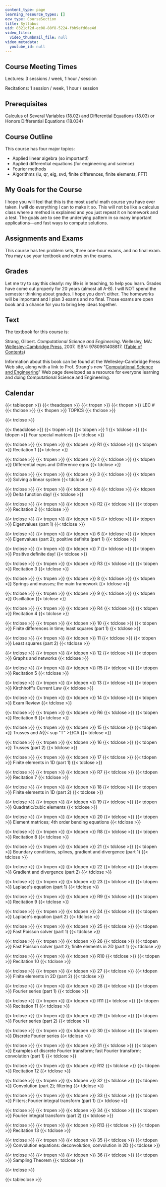 ```yaml
---
content_type: page
learning_resource_types: []
ocw_type: CourseSection
title: Syllabus
uid: 8321cf2d-ec08-88f8-5224-fbb9efd6ae4d
video_files:
  video_thumbnail_file: null
video_metadata:
  youtube_id: null
---
```


Course Meeting Times
--------------------

Lectures: 3 sessions / week, 1 hour / session

Recitations: 1 session / week, 1 hour / session

Prerequisites
-------------

Calculus of Several Variables (18.02) and Differential Equations (18.03) or Honors Differential Equations (18.034)

Course Outline
--------------

This course has four major topics:

*   Applied linear algebra (so important!)
*   Applied differential equations (for engineering and science)
*   Fourier methods
*   Algorithms (lu, qr, eig, svd, finite differences, finite elements, FFT)

My Goals for the Course
-----------------------

I hope you will feel that this is the most useful math course you have ever taken. I will do everything I can to make it so. This will not be like a calculus class where a method is explained and you just repeat it on homework and a test. The goals are to see the underlying pattern in so many important applications—and fast ways to compute solutions.

Assignments and Exams
---------------------

This course has ten problem sets, three one-hour exams, and no final exam. You may use your textbook and notes on the exams.

Grades
------

Let me try to say this clearly: my life is in teaching, to help you learn. Grades have come out properly for 20 years (almost all A-B). I will NOT spend the semester thinking about grades. I hope you don't either. The homeworks will be important and I plan 3 exams and no final. Those exams are open book and a chance for you to bring key ideas together.

Text
----

The textbook for this course is:

Strang, Gilbert. _Computational Science and Engineering_. Wellesley, MA: [Wellesley-Cambridge Press](http://www.wellesleycambridge.com/), 2007. ISBN: 9780961408817. ([Table of Contents](http://www-math.mit.edu/cse/#toc))

Information about this book can be found at the Wellesley-Cambridge Press Web site, along with a link to Prof. Strang's new "[Computational Science and Engineering](http://www-math.mit.edu/cse/)" Web page developed as a resource for everyone learning and doing Computational Science and Engineering.

Calendar
--------

{{< tableopen >}}
{{< theadopen >}}
{{< tropen >}}
{{< thopen >}}
LEC #
{{< thclose >}}
{{< thopen >}}
TOPICS
{{< thclose >}}

{{< trclose >}}

{{< theadclose >}}
{{< tropen >}}
{{< tdopen >}}
1
{{< tdclose >}}
{{< tdopen >}}
Four special matrices
{{< tdclose >}}

{{< trclose >}}
{{< tropen >}}
{{< tdopen >}}
R1
{{< tdclose >}}
{{< tdopen >}}
Recitation 1
{{< tdclose >}}

{{< trclose >}}
{{< tropen >}}
{{< tdopen >}}
2
{{< tdclose >}}
{{< tdopen >}}
Differential eqns and Difference eqns
{{< tdclose >}}

{{< trclose >}}
{{< tropen >}}
{{< tdopen >}}
3
{{< tdclose >}}
{{< tdopen >}}
Solving a linear system
{{< tdclose >}}

{{< trclose >}}
{{< tropen >}}
{{< tdopen >}}
4
{{< tdclose >}}
{{< tdopen >}}
Delta function day!
{{< tdclose >}}

{{< trclose >}}
{{< tropen >}}
{{< tdopen >}}
R2
{{< tdclose >}}
{{< tdopen >}}
Recitation 2
{{< tdclose >}}

{{< trclose >}}
{{< tropen >}}
{{< tdopen >}}
5
{{< tdclose >}}
{{< tdopen >}}
Eigenvalues (part 1)
{{< tdclose >}}

{{< trclose >}}
{{< tropen >}}
{{< tdopen >}}
6
{{< tdclose >}}
{{< tdopen >}}
Eigenvalues (part 2); positive definite (part 1)
{{< tdclose >}}

{{< trclose >}}
{{< tropen >}}
{{< tdopen >}}
7
{{< tdclose >}}
{{< tdopen >}}
Positive definite day!
{{< tdclose >}}

{{< trclose >}}
{{< tropen >}}
{{< tdopen >}}
R3
{{< tdclose >}}
{{< tdopen >}}
Recitation 3
{{< tdclose >}}

{{< trclose >}}
{{< tropen >}}
{{< tdopen >}}
8
{{< tdclose >}}
{{< tdopen >}}
Springs and masses; the main framework
{{< tdclose >}}

{{< trclose >}}
{{< tropen >}}
{{< tdopen >}}
9
{{< tdclose >}}
{{< tdopen >}}
Oscillation
{{< tdclose >}}

{{< trclose >}}
{{< tropen >}}
{{< tdopen >}}
R4
{{< tdclose >}}
{{< tdopen >}}
Recitation 4
{{< tdclose >}}

{{< trclose >}}
{{< tropen >}}
{{< tdopen >}}
10
{{< tdclose >}}
{{< tdopen >}}
Finite differences in time; least squares (part 1)
{{< tdclose >}}

{{< trclose >}}
{{< tropen >}}
{{< tdopen >}}
11
{{< tdclose >}}
{{< tdopen >}}
Least squares (part 2)
{{< tdclose >}}

{{< trclose >}}
{{< tropen >}}
{{< tdopen >}}
12
{{< tdclose >}}
{{< tdopen >}}
Graphs and networks
{{< tdclose >}}

{{< trclose >}}
{{< tropen >}}
{{< tdopen >}}
R5
{{< tdclose >}}
{{< tdopen >}}
Recitation 5
{{< tdclose >}}

{{< trclose >}}
{{< tropen >}}
{{< tdopen >}}
13
{{< tdclose >}}
{{< tdopen >}}
Kirchhoff's Current Law
{{< tdclose >}}

{{< trclose >}}
{{< tropen >}}
{{< tdopen >}}
14
{{< tdclose >}}
{{< tdopen >}}
Exam Review
{{< tdclose >}}

{{< trclose >}}
{{< tropen >}}
{{< tdopen >}}
R6
{{< tdclose >}}
{{< tdopen >}}
Recitation 6
{{< tdclose >}}

{{< trclose >}}
{{< tropen >}}
{{< tdopen >}}
15
{{< tdclose >}}
{{< tdopen >}}
Trusses and A{{< sup "T" >}}CA
{{< tdclose >}}

{{< trclose >}}
{{< tropen >}}
{{< tdopen >}}
16
{{< tdclose >}}
{{< tdopen >}}
Trusses (part 2)
{{< tdclose >}}

{{< trclose >}}
{{< tropen >}}
{{< tdopen >}}
17
{{< tdclose >}}
{{< tdopen >}}
Finite elements in 1D (part 1)
{{< tdclose >}}

{{< trclose >}}
{{< tropen >}}
{{< tdopen >}}
R7
{{< tdclose >}}
{{< tdopen >}}
Recitation 7
{{< tdclose >}}

{{< trclose >}}
{{< tropen >}}
{{< tdopen >}}
18
{{< tdclose >}}
{{< tdopen >}}
Finite elements in 1D (part 2)
{{< tdclose >}}

{{< trclose >}}
{{< tropen >}}
{{< tdopen >}}
19
{{< tdclose >}}
{{< tdopen >}}
Quadratic/cubic elements
{{< tdclose >}}

{{< trclose >}}
{{< tropen >}}
{{< tdopen >}}
20
{{< tdclose >}}
{{< tdopen >}}
Element matrices; 4th order bending equations
{{< tdclose >}}

{{< trclose >}}
{{< tropen >}}
{{< tdopen >}}
R8
{{< tdclose >}}
{{< tdopen >}}
Recitation 8
{{< tdclose >}}

{{< trclose >}}
{{< tropen >}}
{{< tdopen >}}
21
{{< tdclose >}}
{{< tdopen >}}
Boundary conditions, splines, gradient and divergence (part 1)
{{< tdclose >}}

{{< trclose >}}
{{< tropen >}}
{{< tdopen >}}
22
{{< tdclose >}}
{{< tdopen >}}
Gradient and divergence (part 2)
{{< tdclose >}}

{{< trclose >}}
{{< tropen >}}
{{< tdopen >}}
23
{{< tdclose >}}
{{< tdopen >}}
Laplace's equation (part 1)
{{< tdclose >}}

{{< trclose >}}
{{< tropen >}}
{{< tdopen >}}
R9
{{< tdclose >}}
{{< tdopen >}}
Recitation 9
{{< tdclose >}}

{{< trclose >}}
{{< tropen >}}
{{< tdopen >}}
24
{{< tdclose >}}
{{< tdopen >}}
Laplace's equation (part 2)
{{< tdclose >}}

{{< trclose >}}
{{< tropen >}}
{{< tdopen >}}
25
{{< tdclose >}}
{{< tdopen >}}
Fast Poisson solver (part 1)
{{< tdclose >}}

{{< trclose >}}
{{< tropen >}}
{{< tdopen >}}
26
{{< tdclose >}}
{{< tdopen >}}
Fast Poisson solver (part 2); finite elements in 2D (part 1)
{{< tdclose >}}

{{< trclose >}}
{{< tropen >}}
{{< tdopen >}}
R10
{{< tdclose >}}
{{< tdopen >}}
Recitation 10
{{< tdclose >}}

{{< trclose >}}
{{< tropen >}}
{{< tdopen >}}
27
{{< tdclose >}}
{{< tdopen >}}
Finite elements in 2D (part 2)
{{< tdclose >}}

{{< trclose >}}
{{< tropen >}}
{{< tdopen >}}
28
{{< tdclose >}}
{{< tdopen >}}
Fourier series (part 1)
{{< tdclose >}}

{{< trclose >}}
{{< tropen >}}
{{< tdopen >}}
R11
{{< tdclose >}}
{{< tdopen >}}
Recitation 11
{{< tdclose >}}

{{< trclose >}}
{{< tropen >}}
{{< tdopen >}}
29
{{< tdclose >}}
{{< tdopen >}}
Fourier series (part 2)
{{< tdclose >}}

{{< trclose >}}
{{< tropen >}}
{{< tdopen >}}
30
{{< tdclose >}}
{{< tdopen >}}
Discrete Fourier series
{{< tdclose >}}

{{< trclose >}}
{{< tropen >}}
{{< tdopen >}}
31
{{< tdclose >}}
{{< tdopen >}}
Examples of discrete Fourier transform; fast Fourier transform; convolution (part 1)
{{< tdclose >}}

{{< trclose >}}
{{< tropen >}}
{{< tdopen >}}
R12
{{< tdclose >}}
{{< tdopen >}}
Recitation 12
{{< tdclose >}}

{{< trclose >}}
{{< tropen >}}
{{< tdopen >}}
32
{{< tdclose >}}
{{< tdopen >}}
Convolution (part 2); filtering
{{< tdclose >}}

{{< trclose >}}
{{< tropen >}}
{{< tdopen >}}
33
{{< tdclose >}}
{{< tdopen >}}
Filters; Fourier integral transform (part 1)
{{< tdclose >}}

{{< trclose >}}
{{< tropen >}}
{{< tdopen >}}
34
{{< tdclose >}}
{{< tdopen >}}
Fourier integral transform (part 2)
{{< tdclose >}}

{{< trclose >}}
{{< tropen >}}
{{< tdopen >}}
R13
{{< tdclose >}}
{{< tdopen >}}
Recitation 13
{{< tdclose >}}

{{< trclose >}}
{{< tropen >}}
{{< tdopen >}}
35
{{< tdclose >}}
{{< tdopen >}}
Convolution equations: deconvolution; convolution in 2D
{{< tdclose >}}

{{< trclose >}}
{{< tropen >}}
{{< tdopen >}}
36
{{< tdclose >}}
{{< tdopen >}}
Sampling Theorem
{{< tdclose >}}

{{< trclose >}}

{{< tableclose >}}